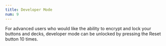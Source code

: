 ```yaml
---
title: Developer Mode
num: 9
---
```


For advanced users who would like the ability to encrypt and lock your buttons and decks, developer mode can be unlocked by pressing the Reset button 10 times.
